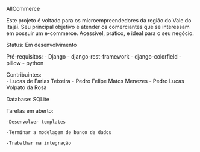AllCommerce

Este projeto é voltado para os microempreendedores da região do Vale do Itajaí. Seu principal objetivo é atender os comerciantes que se interessam em possuir um e-commerce. Acessível, prático, e ideal para o seu negócio.

Status: Em desenvolvimento

Pré-requisitos: 
                - Django
                - django-rest-framework
                - django-colorfield
                - pillow
                - python

Contribuintes:  
                - Lucas de Farias Teixeira
                - Pedro Felipe Matos Menezes
                - Pedro Lucas Volpato da Rosa

Database: SQLite

Tarefas em aberto:

    -Desenvolver templates

    -Terminar a modelagem de banco de dados

    -Trabalhar na integração